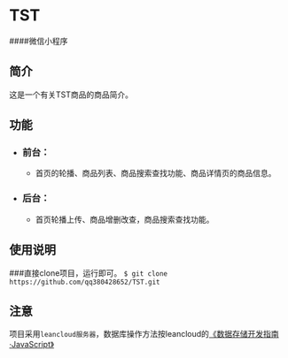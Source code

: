 TST
=========
####微信小程序
## 简介
  这是一个有关TST商品的商品简介。<br>
## 功能
* ### 前台：
  * 首页的轮播、商品列表、商品搜索查找功能、商品详情页的商品信息。
* ### 后台：
  * 首页轮播上传、商品增删改查，商品搜索查找功能。
## 使用说明
   ###直接clone项目，运行即可。
`
    $ git clone https://github.com/qq380428652/TST.git
`
## 注意
  项目采用`leancloud服务器`，数据库操作方法按leancloud的[《数据存储开发指南·JavaScript》](https://leancloud.cn/docs/leanstorage_guide-js.html)

